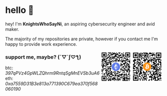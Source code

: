# hello 👋

hey! I'm **KnightsWhoSayNi**, an aspiring cybersecurity engineer and avid maker.

The majority of my repositories are private, however if you contact me I'm happy to provide work experience.

<img align="right" width="100px" src="/qrcodes/btc.svg">
<img align="right" width="100px" src="/qrcodes/eth.svg">

### support me, maybe? (´▽`ʃ♡ƪ)

btc: *397qPVz4GpWLZQhrm9RntqSgMnEVSb3uA6*\
eth: *0xa7559D31B3e813a771390C679ea370f568060190*

